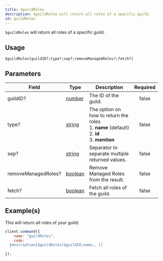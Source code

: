 ```yaml
---
title: $guildRoles
description: $guildRoles will return all roles of a specific guild.
id: guildRoles
---
```


`$guildRoles` will return all roles of a specific guild.

## Usage

```aoi
$guildRoles[guildID?;type?;sep?;removeManagedRoles?;fetch?]
```

## Parameters

| Field               | Type                                                                                                | Description                                                                                               | Required |
| ------------------- | --------------------------------------------------------------------------------------------------- | --------------------------------------------------------------------------------------------------------- | :------: |
| guildID?            | [number](https://developer.mozilla.org/en-US/docs/Web/JavaScript/Reference/Global_Objects/Number)   | The ID of the guild.                                                                                      |  false   |
| type?               | [string](https://developer.mozilla.org/en-US/docs/Web/JavaScript/Reference/Global_Objects/String)   | The option on how to return the roles <br /> 1. **name** (default) <br /> 2. **id** <br /> 3. **mention** |  false   |
| sep?                | [string](https://developer.mozilla.org/en-US/docs/Web/JavaScript/Reference/Global_Objects/String)   | Separator to separate multiple returned values.                                                           |  false   |
| removeManagedRoles? | [boolean](https://developer.mozilla.org/en-US/docs/Web/JavaScript/Reference/Global_Objects/Boolean) | Remove Managed Roles from the result.                                                                     |  false   |
| fetch?              | [boolean](https://developer.mozilla.org/en-US/docs/Web/JavaScript/Reference/Global_Objects/Boolean) | Fetch all roles of the guild.                                                                             |  false   |

## Example(s)

This will return all roles of your guild:

```javascript
client.command({
    name: "guildRoles",
    code: `
  $description[$guildRoles[$guildID;name;, ]]
  `
});
```
